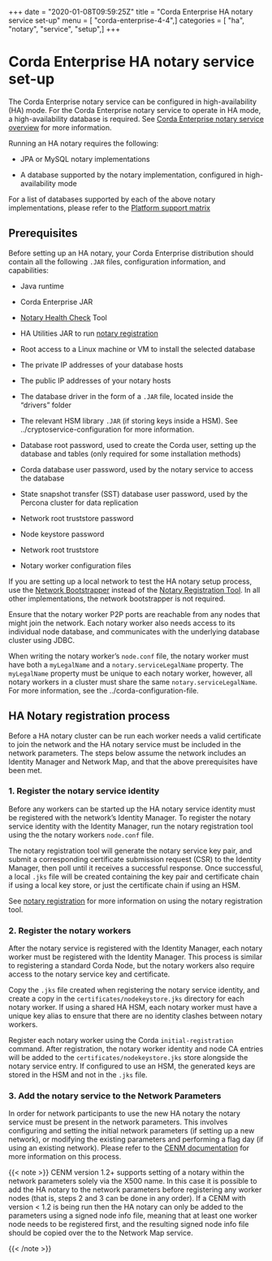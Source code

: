 +++
date = "2020-01-08T09:59:25Z"
title = "Corda Enterprise HA notary service set-up"
menu = [ "corda-enterprise-4-4",]
categories = [ "ha", "notary", "service", "setup",]
+++


# Corda Enterprise HA notary service set-up

The Corda Enterprise notary service can be configured in high-availability (HA) mode. For the Corda Enterprise notary
            service to operate in HA mode, a high-availability database is required. See [Corda Enterprise notary service overview](ha-notary-service-overview.md) for more information.

Running an HA notary requires the following:


* JPA or MySQL notary implementations


* A database supported by the notary implementation, configured in high-availability mode


For a list of databases supported by each of the above notary implementations, please refer to the [Platform support matrix](../platform-support-matrix.md)


## Prerequisites

Before setting up an HA notary, your Corda Enterprise distribution should contain all the following `.JAR` files,
                configuration information, and capabilities:


* Java runtime


* Corda Enterprise JAR


* [Notary Health Check](../notary-healthcheck.md) Tool


* HA Utilities JAR to run [notary registration](../ha-utilities.md#notary-reg-tool)


* Root access to a Linux machine or VM to install the selected database


* The private IP addresses of your database hosts


* The public IP addresses of your notary hosts


* The database driver in the form of a `.JAR` file, located inside the “drivers” folder


* The relevant HSM library `.JAR` (if storing keys inside a HSM). See ../cryptoservice-configuration for more information.


* Database root password, used to create the Corda user, setting up the database and tables (only required for some installation methods)


* Corda database user password, used by the notary service to access the database


* State snapshot transfer (SST) database user password, used by the Percona cluster for data replication


* Network root truststore password


* Node keystore password


* Network root truststore


* Notary worker configuration files


If you are setting up a local network to test the HA notary setup process, use the [Network Bootstrapper](../network-bootstrapper.md)
                instead of the [Notary Registration Tool](../ha-utilities.md#notary-reg-tool). In all other implementations, the network bootstrapper is not required.

Ensure that the notary worker P2P ports are reachable from any nodes that might join the network. Each notary worker also
                needs access to its individual node database, and communicates with the underlying database cluster using JDBC.

When writing the notary worker’s `node.conf` file, the notary worker must have both a `myLegalName` and a `notary.serviceLegalName`
                property. The `myLegalName` property must be unique to each notary worker, however, all notary workers in a cluster
                must share the same `notary.serviceLegalName`. For more information, see the ../corda-configuration-file.


## HA Notary registration process

Before a HA notary cluster can be run each worker needs a valid certificate to join the network and the HA notary
                service must be included in the network parameters. The steps below assume the network includes an Identity Manager and
                Network Map, and that the above prerequisites have been met.


### 1. Register the notary service identity

Before any workers can be started up the HA notary service identity must be registered with the network’s Identity Manager.
                    To register the notary service identity with the Identity Manager, run the notary registration tool using the the notary
                    workers `node.conf` file.

The notary registration tool will generate the notary service key pair, and submit a corresponding certificate submission
                    request (CSR) to the Identity Manager, then poll until it receives a successful response. Once successful, a local `.jks`
                    file will be created containing the key pair and certificate chain if using a local key store, or just the certificate
                    chain if using an HSM.

See [notary registration](../ha-utilities.md#notary-reg-tool) for more information on using the notary registration tool.


### 2. Register the notary workers

After the notary service is registered with the Identity Manager, each notary worker must be registered with the Identity
                    Manager. This process is similar to registering a standard Corda Node, but the notary workers also require access to the
                    notary service key and certificate.

Copy the `.jks` file created when registering the notary service identity, and create a copy in the `certificates/nodekeystore.jks`
                    directory for each notary worker. If using a shared HA HSM, each notary worker must have a unique key alias to ensure
                    that there are no identity clashes between notary workers.

Register each notary worker using the Corda `initial-registration` command. After registration, the notary worker
                    identity and node CA entries will be added to the `certificates/nodekeystore.jks` store alongside the notary service
                    entry. If configured to use an HSM, the generated keys are stored in the HSM and not in the `.jks` file.


### 3. Add the notary service to the Network Parameters

In order for network participants to use the new HA notary the notary service must be present in the network parameters. This involves
                    configuring and setting the initial network parameters (if setting up a new network), or modifying the existing parameters and performing a
                    flag day (if using an existing network). Please refer to the [CENM documentation](https://docs.cenm.r3.com/) for more information on this
                    process.


{{< note >}}
CENM version 1.2+ supports setting of a notary within the network parameters solely via the X500 name. In this case it is possible to
                        add the HA notary to the network parameters before registering any worker nodes (that is, steps 2 and 3 can be done in any order). If a
                        CENM with version < 1.2 is being run then the HA notary can only be added to the parameters using a signed node info file, meaning that
                        at least one worker node needs to be registered first, and the resulting signed node info file should be copied over the to the Network
                        Map service.

{{< /note >}}

